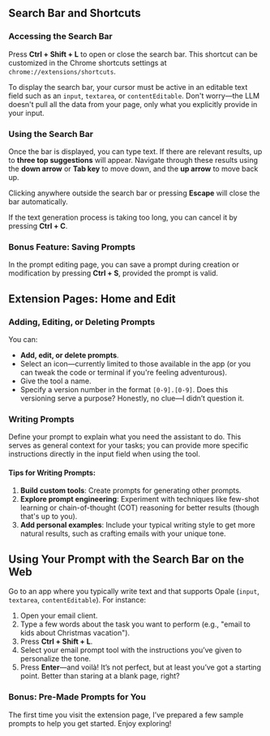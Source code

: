 ## Search Bar and Shortcuts

### Accessing the Search Bar
Press **Ctrl + Shift + L** to open or close the search bar. This shortcut can be customized in the Chrome shortcuts settings at `chrome://extensions/shortcuts`. 

To display the search bar, your cursor must be active in an editable text field such as an `input`, `textarea`, or `contentEditable`. Don't worry—the LLM doesn't pull all the data from your page, only what you explicitly provide in your input.

### Using the Search Bar
Once the bar is displayed, you can type text. If there are relevant results, up to **three top suggestions** will appear. Navigate through these results using the **down arrow** or **Tab key** to move down, and the **up arrow** to move back up.

Clicking anywhere outside the search bar or pressing **Escape** will close the bar automatically.

If the text generation process is taking too long, you can cancel it by pressing **Ctrl + C**.

### Bonus Feature: Saving Prompts
In the prompt editing page, you can save a prompt during creation or modification by pressing **Ctrl + S**, provided the prompt is valid.


## Extension Pages: Home and Edit

### Adding, Editing, or Deleting Prompts
You can:
- **Add, edit, or delete prompts**.
- Select an icon—currently limited to those available in the app (or you can tweak the code or terminal if you're feeling adventurous).
- Give the tool a name.
- Specify a version number in the format `[0-9].[0-9]`. Does this versioning serve a purpose? Honestly, no clue—I didn’t question it.

### Writing Prompts
Define your prompt to explain what you need the assistant to do. This serves as general context for your tasks; you can provide more specific instructions directly in the input field when using the tool.

#### Tips for Writing Prompts:
1. **Build custom tools**: Create prompts for generating other prompts.
2. **Explore prompt engineering**: Experiment with techniques like few-shot learning or chain-of-thought (COT) reasoning for better results (though that's up to you).
3. **Add personal examples**: Include your typical writing style to get more natural results, such as crafting emails with your unique tone.


## Using Your Prompt with the Search Bar on the Web

Go to an app where you typically write text and that supports Opale (`input`, `textarea`, `contentEditable`). For instance:
1. Open your email client.
2. Type a few words about the task you want to perform (e.g., "email to kids about Christmas vacation").
3. Press **Ctrl + Shift + L**.
4. Select your email prompt tool with the instructions you’ve given to personalize the tone.
5. Press **Enter**—and voilà! It’s not perfect, but at least you’ve got a starting point. Better than staring at a blank page, right?


### Bonus: Pre-Made Prompts for You
The first time you visit the extension page, I’ve prepared a few sample prompts to help you get started. Enjoy exploring!
